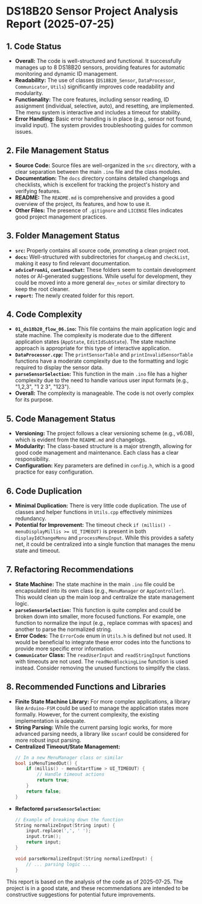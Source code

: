 # DS18B20 Sensor Project Analysis Report (2025-07-25)

## 1. Code Status
- **Overall:** The code is well-structured and functional. It successfully manages up to 8 DS18B20 sensors, providing features for automatic monitoring and dynamic ID management.
- **Readability:** The use of classes (`DS18B20_Sensor`, `DataProcessor`, `Communicator`, `Utils`) significantly improves code readability and modularity.
- **Functionality:** The core features, including sensor reading, ID assignment (individual, selective, auto), and resetting, are implemented. The menu system is interactive and includes a timeout for stability.
- **Error Handling:** Basic error handling is in place (e.g., sensor not found, invalid input). The system provides troubleshooting guides for common issues.

## 2. File Management Status
- **Source Code:** Source files are well-organized in the `src` directory, with a clear separation between the main `.ino` file and the class modules.
- **Documentation:** The `docs` directory contains detailed changelogs and checklists, which is excellent for tracking the project's history and verifying features.
- **README:** The `README.md` is comprehensive and provides a good overview of the project, its features, and how to use it.
- **Other Files:** The presence of `.gitignore` and `LICENSE` files indicates good project management practices.

## 3. Folder Management Status
- **`src`:** Properly contains all source code, promoting a clean project root.
- **`docs`:** Well-structured with subdirectories for `changeLog` and `checkList`, making it easy to find relevant documentation.
- **`adviceFromAi`, `continueChat`:** These folders seem to contain development notes or AI-generated suggestions. While useful for development, they could be moved into a more general `dev_notes` or similar directory to keep the root cleaner.
- **`report`:** The newly created folder for this report.

## 4. Code Complexity
- **`01_ds18b20_flow_06.ino`:** This file contains the main application logic and state machine. The complexity is moderate due to the different application states (`AppState`, `EditIdSubState`). The state machine approach is appropriate for this type of interactive application.
- **`DataProcessor.cpp`:** The `printSensorTable` and `printInvalidSensorTable` functions have a moderate complexity due to the formatting and logic required to display the sensor data.
- **`parseSensorSelection`:** This function in the main `.ino` file has a higher complexity due to the need to handle various user input formats (e.g., "1,2,3", "1 2 3", "123").
- **Overall:** The complexity is manageable. The code is not overly complex for its purpose.

## 5. Code Management Status
- **Versioning:** The project follows a clear versioning scheme (e.g., v6.08), which is evident from the `README.md` and changelogs.
- **Modularity:** The class-based structure is a major strength, allowing for good code management and maintenance. Each class has a clear responsibility.
- **Configuration:** Key parameters are defined in `config.h`, which is a good practice for easy configuration.

## 6. Code Duplication
- **Minimal Duplication:** There is very little code duplication. The use of classes and helper functions in `Utils.cpp` effectively minimizes redundancy.
- **Potential for Improvement:** The timeout check `if (millis() - menuDisplayMillis >= UI_TIMEOUT)` is present in both `displayIdChangeMenu` and `processMenuInput`. While this provides a safety net, it could be centralized into a single function that manages the menu state and timeout.

## 7. Refactoring Recommendations
- **State Machine:** The state machine in the main `.ino` file could be encapsulated into its own class (e.g., `MenuManager` or `AppController`). This would clean up the main loop and centralize the state management logic.
- **`parseSensorSelection`:** This function is quite complex and could be broken down into smaller, more focused functions. For example, one function to normalize the input (e.g., replace commas with spaces) and another to parse the normalized string.
- **Error Codes:** The `ErrorCode` enum in `Utils.h` is defined but not used. It would be beneficial to integrate these error codes into the functions to provide more specific error information.
- **`Communicator` Class:** The `readUserInput` and `readStringInput` functions with timeouts are not used. The `readNonBlockingLine` function is used instead. Consider removing the unused functions to simplify the class.

## 8. Recommended Functions and Libraries
- **Finite State Machine Library:** For more complex applications, a library like `Arduino-FSM` could be used to manage the application states more formally. However, for the current complexity, the existing implementation is adequate.
- **String Parsing:** While the current parsing logic works, for more advanced parsing needs, a library like `sscanf` could be considered for more robust input parsing.
- **Centralized Timeout/State Management:**
  ```cpp
  // In a new MenuManager class or similar
  bool isMenuTimedOut() {
      if (millis() - menuStartTime > UI_TIMEOUT) {
          // Handle timeout actions
          return true;
      }
      return false;
  }
  ```
- **Refactored `parseSensorSelection`:**
  ```cpp
  // Example of breaking down the function
  String normalizeInput(String input) {
      input.replace(',', ' ');
      input.trim();
      return input;
  }

  void parseNormalizedInput(String normalizedInput) {
      // ... parsing logic ...
  }
  ```

This report is based on the analysis of the code as of 2025-07-25. The project is in a good state, and these recommendations are intended to be constructive suggestions for potential future improvements.
